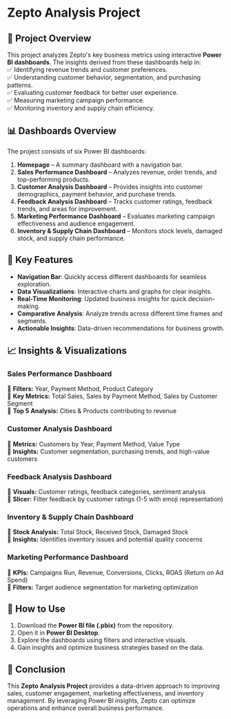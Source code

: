 # Zepto Analysis Project  

## 📌 Project Overview  
This project analyzes Zepto's key business metrics using interactive **Power BI dashboards**. The insights derived from these dashboards help in:  
✅ Identifying revenue trends and customer preferences.  
✅ Understanding customer behavior, segmentation, and purchasing patterns.  
✅ Evaluating customer feedback for better user experience.  
✅ Measuring marketing campaign performance.  
✅ Monitoring inventory and supply chain efficiency.  

## 📊 Dashboards Overview  
The project consists of six Power BI dashboards:  

1. **Homepage** – A summary dashboard with a navigation bar.  
2. **Sales Performance Dashboard** – Analyzes revenue, order trends, and top-performing products.  
3. **Customer Analysis Dashboard** – Provides insights into customer demographics, payment behavior, and purchase trends.  
4. **Feedback Analysis Dashboard** – Tracks customer ratings, feedback trends, and areas for improvement.  
5. **Marketing Performance Dashboard** – Evaluates marketing campaign effectiveness and audience engagement.  
6. **Inventory & Supply Chain Dashboard** – Monitors stock levels, damaged stock, and supply chain performance.  

## 🔑 Key Features  
- **Navigation Bar**: Quickly access different dashboards for seamless exploration.  
- **Data Visualizations**: Interactive charts and graphs for clear insights.  
- **Real-Time Monitoring**: Updated business insights for quick decision-making.  
- **Comparative Analysis**: Analyze trends across different time frames and segments.  
- **Actionable Insights**: Data-driven recommendations for business growth.  

## 📈 Insights & Visualizations  
### **Sales Performance Dashboard**  
📌 **Filters:** Year, Payment Method, Product Category  
📌 **Key Metrics:** Total Sales, Sales by Payment Method, Sales by Customer Segment  
📌 **Top 5 Analysis:** Cities & Products contributing to revenue  

### **Customer Analysis Dashboard**  
📌 **Metrics:** Customers by Year, Payment Method, Value Type  
📌 **Insights:** Customer segmentation, purchasing trends, and high-value customers  

### **Feedback Analysis Dashboard**  
📌 **Visuals:** Customer ratings, feedback categories, sentiment analysis  
📌 **Slicer:** Filter feedback by customer ratings (1-5 with emoji representation)  

### **Inventory & Supply Chain Dashboard**  
📌 **Stock Analysis:** Total Stock, Received Stock, Damaged Stock  
📌 **Insights:** Identifies inventory issues and potential quality concerns  

### **Marketing Performance Dashboard**  
📌 **KPIs:** Campaigns Run, Revenue, Conversions, Clicks, ROAS (Return on Ad Spend)  
📌 **Filters:** Target audience segmentation for marketing optimization  

## 🚀 How to Use  
1. Download the **Power BI file (.pbix)** from the repository.  
2. Open it in **Power BI Desktop**.  
3. Explore the dashboards using filters and interactive visuals.  
4. Gain insights and optimize business strategies based on the data.  

## 📢 Conclusion  
This **Zepto Analysis Project** provides a data-driven approach to improving sales, customer engagement, marketing effectiveness, and inventory management. By leveraging Power BI insights, Zepto can optimize operations and enhance overall business performance.  
